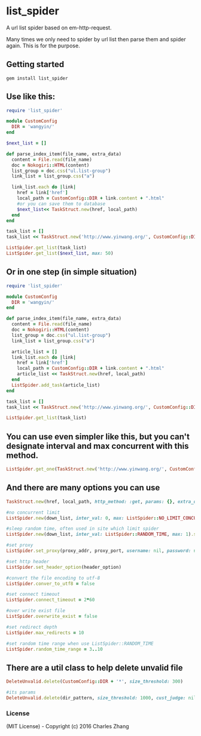# list_spider

A url list spider based on em-http-request.

Many times we only need to spider by url list then parse them and spider again. This is for the purpose.

## Getting started

    gem install list_spider
    
## Use like this:
```ruby
require 'list_spider'

module CustomConfig
  DIR = 'wangyin/'
end

$next_list = []

def parse_index_item(file_name, extra_data)
  content = File.read(file_name)
  doc = Nokogiri::HTML(content)
  list_group = doc.css("ul.list-group")
  link_list = list_group.css("a")

  link_list.each do |link|
    href = link['href']
    local_path = CustomConfig::DIR + link.content + ".html"
    #or you can save them to database
    $next_list<< TaskStruct.new(href, local_path)
  end
end

task_list = []
task_list << TaskStruct.new('http://www.yinwang.org/', CustomConfig::DIR+'index.html', parse_method: method(:parse_index_item))

ListSpider.get_list(task_list)
ListSpider.get_list($next_list, max: 50)

```

## Or in one step (in simple situation)
```ruby
require 'list_spider'

module CustomConfig
  DIR = 'wangyin/'
end

def parse_index_item(file_name, extra_data)
  content = File.read(file_name)
  doc = Nokogiri::HTML(content)
  list_group = doc.css("ul.list-group")
  link_list = list_group.css("a")

  article_list = []
  link_list.each do |link|
    href = link['href']
    local_path = CustomConfig::DIR + link.content + ".html"
    article_list << TaskStruct.new(href, local_path)
  end
  ListSpider.add_task(article_list)
end

task_list = []
task_list << TaskStruct.new('http://www.yinwang.org/', CustomConfig::DIR+'index.html', parse_method: method(:parse_index_item))

ListSpider.get_list(task_list)

```

## You can use even simpler like this, but you can't designate interval and max concurrent with this method.
```ruby
ListSpider.get_one(TaskStruct.new('http://www.yinwang.org/', CustomConfig::DIR+'index.html', parse_method: method(:parse_index_item)))
```

## And there are many options you can use

```ruby
TaskStruct.new(href, local_path, http_method: :get, params: {}, extra_data: nil, parse_method: nil)
```

```ruby
#no concurrent limit
ListSpider.new(down_list, inter_val: 0, max: ListSpider::NO_LIMIT_CONCURRENT).start

#sleep random time, often used in site which limit spider
ListSpider.new(down_list, inter_val: ListSpider::RANDOM_TIME, max: 1).start
```

```ruby
#set proxy
ListSpider.set_proxy(proxy_addr, proxy_port, username: nil, password: nil)

#set http header
ListSpider.set_header_option(header_option)

#convert the file encoding to utf-8
ListSpider.conver_to_utf8 = false

#set connect timeout
ListSpider.connect_timeout = 2*60

#over write exist file
ListSpider.overwrite_exist = false

#set redirect depth
ListSpider.max_redirects = 10

#set random time range when use ListSpider::RANDOM_TIME
ListSpider.random_time_range = 3..10
```

## There are a util class to help delete unvalid file

```ruby
DeleteUnvalid.delete(CustomConfig::DIR + '*', size_threshold: 300)

#its params
DeleteUnvalid.delete(dir_pattern, size_threshold: 1000, cust_judge: nil)
```

### License

(MIT License) - Copyright (c) 2016 Charles Zhang
